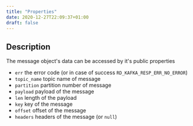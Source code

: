 ```yaml
---
title: "Properties"
date: 2020-12-27T22:09:37+01:00
draft: false
---
```

## Description
The message object's data can be accessed by it's public properties
- `err` the error code (or in case of success `RD_KAFKA_RESP_ERR_NO_ERROR`)
- `topic_name` topic name of message
- `partition` partition number of message
- `payload` payload of the message
- `len` length of the payload
- `key` key of the message
- `offset` offset of the message
- `headers` headers of the message (or `null`)